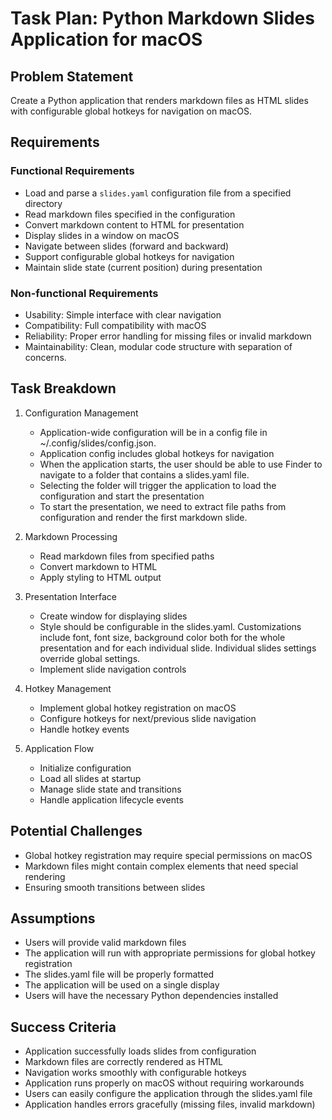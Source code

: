 # Task Plan: Python Markdown Slides Application for macOS

## Problem Statement

Create a Python application that renders markdown files as HTML slides with configurable global hotkeys for navigation on macOS.

## Requirements

### Functional Requirements

- Load and parse a `slides.yaml` configuration file from a specified directory
- Read markdown files specified in the configuration
- Convert markdown content to HTML for presentation
- Display slides in a window on macOS
- Navigate between slides (forward and backward)
- Support configurable global hotkeys for navigation
- Maintain slide state (current position) during presentation

### Non-functional Requirements

- Usability: Simple interface with clear navigation
- Compatibility: Full compatibility with macOS
- Reliability: Proper error handling for missing files or invalid markdown
- Maintainability: Clean, modular code structure with separation of concerns.

## Task Breakdown

1. Configuration Management

   - Application-wide configuration will be in a config file in ~/.config/slides/config.json.
   - Application config includes global hotkeys for navigation
   - When the application starts, the user should be able to use Finder to navigate to a folder that contains a slides.yaml file.
   - Selecting the folder will trigger the application to load the configuration and start the presentation
   - To start the presentation, we need to extract file paths from configuration and render the first markdown slide.

2. Markdown Processing

   - Read markdown files from specified paths
   - Convert markdown to HTML
   - Apply styling to HTML output

3. Presentation Interface

   - Create window for displaying slides
   - Style should be configurable in the slides.yaml. Customizations include
     font, font size, background color both for the whole presentation and for
     each individual slide. Individual slides settings override global settings.
   - Implement slide navigation controls

4. Hotkey Management

   - Implement global hotkey registration on macOS
   - Configure hotkeys for next/previous slide navigation
   - Handle hotkey events

5. Application Flow
   - Initialize configuration
   - Load all slides at startup
   - Manage slide state and transitions
   - Handle application lifecycle events

## Potential Challenges

- Global hotkey registration may require special permissions on macOS
- Markdown files might contain complex elements that need special rendering
- Ensuring smooth transitions between slides

## Assumptions

- Users will provide valid markdown files
- The application will run with appropriate permissions for global hotkey registration
- The slides.yaml file will be properly formatted
- The application will be used on a single display
- Users will have the necessary Python dependencies installed

## Success Criteria

- Application successfully loads slides from configuration
- Markdown files are correctly rendered as HTML
- Navigation works smoothly with configurable hotkeys
- Application runs properly on macOS without requiring workarounds
- Users can easily configure the application through the slides.yaml file
- Application handles errors gracefully (missing files, invalid markdown)
